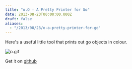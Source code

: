 ```yaml
---
title: "o.O - A Pretty Printer for Go"
date: 2013-08-23T00:00:00.000Z
draft: false
aliases:
  - "/2013/08/23/o-a-pretty-printer-for-go"
---
```

Here's a useful little tool that prints out go objects in colour.

![o.gif](/o.gif)

Get it on [github](https://github.com/AndrewVos/o)


